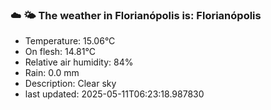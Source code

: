 ### ☁️ 🌤️  The weather in Florianópolis is: Florianópolis

- Temperature: 15.06°C
- On flesh: 14.81°C
- Relative air humidity: 84%
- Rain: 0.0 mm
- Description: Clear sky
- last updated: 2025-05-11T06:23:18.987830
